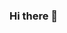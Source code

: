 ### Hi there 👋

<!--
**yogesh2104/yogesh2104** is a ✨ _special_ ✨ repository because its `README.md` (this file) appears on your GitHub profile.

Here are some ideas to get you started:

- 🔭 currently I'm Student at NIET gr. Noida ...
- 🌱 I’m currently learning ... Django
- 👯 I’m looking to collaborate on ... Django
- 🤔 I’m looking for help with ... Machine learing
- 💬 Ask me about ... Anything
- 😄 Pronouns: ... He/Him
- ⚡ Fun fact: ... i am half Finnish
-->
